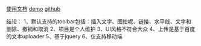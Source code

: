 [使用文档](https://www.kancloud.cn/hihwp/eleditor/550334)
[demo](https://eleditor.fixel.cn/demo.html)
[github](https://github.com/Fixels/Eleditor)

结论：
1、默认支持的toolbar包括：插入文字、图拍呢、链接、水平线、文字和删除、撤销和取消
2、项目是个人维护
3、UI风格不符合大众
4、上传是基于百度的文本uploader
5、基于jquery
6、仅支持移动端